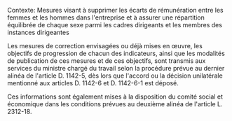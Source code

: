Contexte: Mesures visant à supprimer les écarts de rémunération entre les femmes et les hommes dans l'entreprise et à assurer une répartition équilibrée de chaque sexe parmi les cadres dirigeants et les membres des instances dirigeantes

Les mesures de correction envisagées ou déjà mises en œuvre, les objectifs de progression de chacun des indicateurs, ainsi que les modalités de publication de ces mesures et de ces objectifs, sont transmis aux services du ministre chargé du travail selon la procédure prévue au dernier alinéa de l'article D. 1142-5, dès lors que l'accord ou la décision unilatérale mentionné aux articles D. 1142-6 et D. 1142-6-1 est déposé.

Ces informations sont également mises à la disposition du comité social et économique dans les conditions prévues au deuxième alinéa de l'article L. 2312-18.